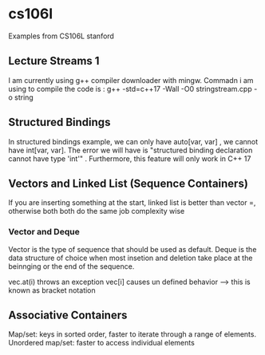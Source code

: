 # cs106l
Examples from CS106L stanford
## Lecture Streams 1
I am currently using g++ compiler  downloader with mingw.
Commadn i am using to compile the code  is :
g++ -std=c++17 -Wall -O0 stringstream.cpp -o string

## Structured Bindings
In structured bindings example, we can only have auto[var, var] , we cannot have int[var, var]. The
error we will have is "structured binding declaration cannot have type 'int'" . Furthermore, this 
feature will only work in C++ 17
## Vectors and Linked List (Sequence Containers)
If you are inserting something at the start, linked list is better than vector =, otherwise both
both do the same job complexity wise
### Vector and Deque
Vector is the type of sequence that should be used as default. Deque is the data structure of 
choice when most insetion and deletion take place at the beinnging or the end of the sequence.

vec.at(i) throws an exception
vec[i] causes un defined behavior --> this is known as bracket notation
## Associative Containers
Map/set: keys in sorted order, faster to iterate through a range of elements.
Unordered map/set: faster to access individual elements

